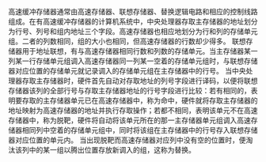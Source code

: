 高速缓冲存储器通常由高速存储器、联想存储器、替换逻辑电路和相应的控制线路组成。在有高速缓冲存储器的计算机系统中，中央处理器存取主存储器的地址划分为行号、列号和组内地址三个字段。高速存储器也相应地划分为行和列的存储单元组。二者的列数相同，组的大小也相同，但高速存储器的行数却少得多。
联想存储器用于地址联想，有与高速存储器相同行数和列数的存储单元。当主存储器某一列某一行存储单元组调入高速存储器同一列某一空着的存储单元组时，与联想存储器对应位置的存储单元就记录调入的存储单元组在主存储器中的行号。
当中央处理器存取主存储器时，硬件首先自动对存取地址的列号字段进行译码，以便将联想存储器该列的全部行号与存取主存储器地址的行号字段进行比较：若有相同的，表明要存取的主存储器单元已在高速存储器中，称为命中，硬件就将存取主存储器的地址映射为高速存储器的地址并执行存取操作；若都不相同，表明该单元不在高速存储器中，称为脱靶，硬件将自动将该单元所在的那一主存储器单元组调入高速存储器相同列中空着的存储单元组中，同时将该组在主存储器中的行号存入联想存储器对应位置的单元内。
当出现脱靶而高速存储器对应列中没有空的位置时，便淘汰该列中的某一组以腾出位置存放新调入的组，这称为替换。